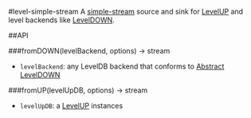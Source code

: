 
#level-simple-stream
A [simple-stream](https://github.com/creationix/js-git/blob/master/specs/simple-stream.md) source and sink for [LevelUP](https://github.com/rvagg/node-levelup) and level backends like [LevelDOWN](https://github.com/rvagg/node-leveldown).

##API

###fromDOWN(levelBackend, options) -> stream

- `levelBackend`: any LevelDB backend that conforms to [Abstract LevelDOWN](https://github.com/rvagg/node-abstract-leveldown)

###fromUP(levelUpDB, options) -> stream

- `levelUpDB`: a [LevelUP](https://github.com/rvagg/node-levelup) instances
